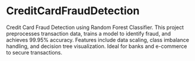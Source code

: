 # CreditCardFraudDetection
Credit Card Fraud Detection using Random Forest Classifier. This project preprocesses transaction data, trains a model to identify fraud, and achieves 99.95% accuracy. Features include data scaling, class imbalance handling, and decision tree visualization. Ideal for banks and e-commerce to secure transactions.
